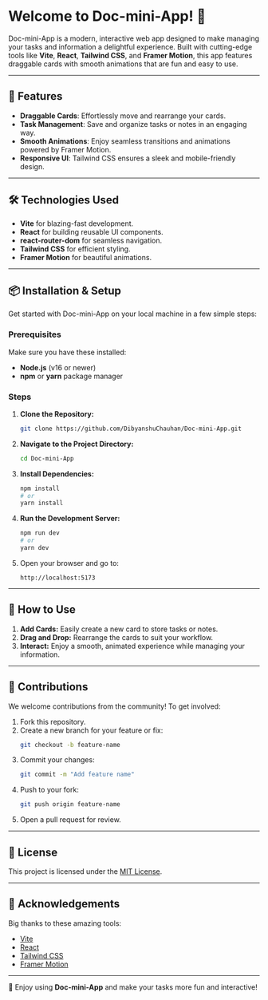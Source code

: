 # Welcome to Doc-mini-App! 🎉

Doc-mini-App is a modern, interactive web app designed to make managing your tasks and information a delightful experience. Built with cutting-edge tools like **Vite**, **React**, **Tailwind CSS**, and **Framer Motion**, this app features draggable cards with smooth animations that are fun and easy to use.

---

## 🚀 Features

- **Draggable Cards**: Effortlessly move and rearrange your cards.
- **Task Management**: Save and organize tasks or notes in an engaging way.
- **Smooth Animations**: Enjoy seamless transitions and animations powered by Framer Motion.
- **Responsive UI**: Tailwind CSS ensures a sleek and mobile-friendly design.

---

## 🛠️ Technologies Used

- **Vite** for blazing-fast development.
- **React** for building reusable UI components.
- **react-router-dom** for seamless navigation.
- **Tailwind CSS** for efficient styling.
- **Framer Motion** for beautiful animations.

---

## 📦 Installation & Setup

Get started with Doc-mini-App on your local machine in a few simple steps:

### Prerequisites

Make sure you have these installed:

- **Node.js** (v16 or newer)
- **npm** or **yarn** package manager

### Steps

1. **Clone the Repository:**
   ```bash
   git clone https://github.com/DibyanshuChauhan/Doc-mini-App.git
   ```

2. **Navigate to the Project Directory:**
   ```bash
   cd Doc-mini-App
   ```

3. **Install Dependencies:**
   ```bash
   npm install
   # or
   yarn install
   ```

4. **Run the Development Server:**
   ```bash
   npm run dev
   # or
   yarn dev
   ```

5. Open your browser and go to:
   ```
   http://localhost:5173
   ```

---

## 🎨 How to Use

1. **Add Cards:** Easily create a new card to store tasks or notes.
2. **Drag and Drop:** Rearrange the cards to suit your workflow.
3. **Interact:** Enjoy a smooth, animated experience while managing your information.

---

## 🤝 Contributions

We welcome contributions from the community! To get involved:

1. Fork this repository.
2. Create a new branch for your feature or fix:
   ```bash
   git checkout -b feature-name
   ```
3. Commit your changes:
   ```bash
   git commit -m "Add feature name"
   ```
4. Push to your fork:
   ```bash
   git push origin feature-name
   ```
5. Open a pull request for review.

---

## 📜 License

This project is licensed under the [MIT License](LICENSE).

---

## 🙌 Acknowledgements

Big thanks to these amazing tools:

- [Vite](https://vitejs.dev/)
- [React](https://reactjs.org/)
- [Tailwind CSS](https://tailwindcss.com/)
- [Framer Motion](https://www.framer.com/motion/)

---

🌟 Enjoy using **Doc-mini-App** and make your tasks more fun and interactive!

